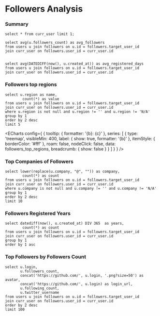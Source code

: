 


# Followers Analysis

### Summary

```current_user
select * from curr_user limit 1;
```

```followers_avg_followers_count
select avg(u.followers_count) as avg_followers
from users u join followers on u.id = followers.target_user_id
join curr_user on followers.user_id = curr_user.id
```

```followers_avg_registered_days

select avg(DATEDIFF(now(), u.created_at)) as avg_registered_days
from users u join followers on u.id = followers.target_user_id
join curr_user on followers.user_id = curr_user.id
```


<BigValue 
    data={current_user} 
    value='followers_count' 
    maxWidth='10em'
/> 

<BigValue 
    data={followers_avg_followers_count}
    value='avg_followers' 
    maxWidth='10em'
/> 

<BigValue 
    data={followers_avg_registered_days}
    value='avg_registered_days' 
    maxWidth='10em'
/> 

### Followers top regions

```followers_top_regions
select u.region as name,
        count(*) as value
from users u join followers on u.id = followers.target_user_id
join curr_user on followers.user_id = curr_user.id
where u.region is not null and u.region != '' and u.region != 'N/A'
group by 1
order by 2 desc 
limit 5
```

<ECharts config={
    {
        tooltip: {
            formatter: '{b}: {c}'
        },
      series: [
        {
          type: 'treemap',
          visibleMin: 400,
          label: {
            show: true,
            formatter: '{b}'
          },
          itemStyle: {
            borderColor: '#fff'
          },
          roam: false,
          nodeClick: false,
          data: followers_top_regions,
          breadcrumb: {
            show: false
          }
        }
      ]
      }
    }
/>

### Top Companies of Followers

```followers_top_companies
select lower(replace(u.company, "@", "")) as company,
        count(*) as count
from users u join followers on u.id = followers.target_user_id
join curr_user on followers.user_id = curr_user.id
where u.company is not null and u.company != '' and u.company != 'N/A'
group by 1
order by 2 desc
limit 10
```

<BarChart 
    data={followers_top_companies} 
    x='company' 
    y='count'
    title='Top Companies of Followers'
/>

### Followers Registered Years

```followers_registered_years
select datediff(now(), u.created_at) DIV 365  as years,
        count(*) as count
from users u join followers on u.id = followers.target_user_id
join curr_user on followers.user_id = curr_user.id
group by 1
order by 1 asc 
```

<BarChart 
    data={followers_registered_years} 
    x='years' 
    y='count'
    title='Registered Years of Followers'  
/>


### Top Followers by Followers Count

```top_followers_by_followers_count
select u.login,
       u.followers_count,
       concat('https://github.com/', u.login, '.png?size=50') as avatar,
       concat('https://github.com/', u.login) as login_url,
       u.following_count,
       u.twitter_username
from users u join followers on u.id = followers.target_user_id
join curr_user on followers.user_id = curr_user.id
order by 2 desc
limit 100
```

<DataTable search=true data={top_followers_by_followers_count}>
    <Column id=avatar contentType=image height=30px align=center />
    <Column id=login_url contentType=link linkLabel=login />
    <Column id=followers_count />
    <Column id=following_count />
    <Column id=twitter_username />
</DataTable>

